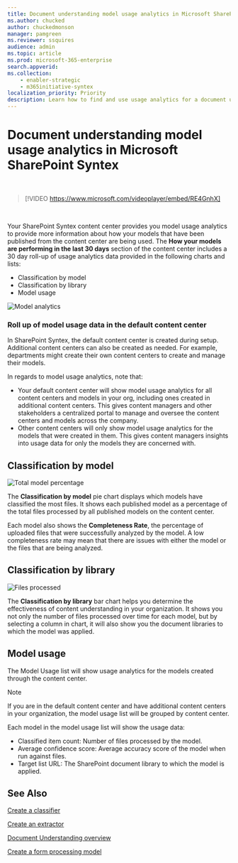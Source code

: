 ```yaml
---
title: Document understanding model usage analytics in Microsoft SharePoint Syntex
ms.author: chucked
author: chuckedmonson
manager: pamgreen
ms.reviewer: ssquires
audience: admin
ms.topic: article
ms.prod: microsoft-365-enterprise
search.appverid: 
ms.collection: 
    - enabler-strategic
    - m365initiative-syntex
localization_priority: Priority
description: Learn how to find and use usage analytics for a document understanding model.
---
```


# Document understanding model usage analytics in Microsoft SharePoint Syntex

</br>

> [!VIDEO https://www.microsoft.com/videoplayer/embed/RE4GnhX]  

</br>


Your SharePoint Syntex content center provides you model usage analytics to provide more information about how your models that have been published from the content center are being used. The <b>How your models are performing in the last 30 days</b> section of the content center includes a 30 day roll-up of usage analytics data provided in the following charts and lists:

- Classification by model
- Classification by library
- Model usage 

 ![Model analytics](../media/content-understanding/model-analytics.png) </br>

### Roll up of model usage data in the default content center

In SharePoint Syntex, the default content center is created during setup. Additional content centers can also be created as needed. For example, departments might create their own content centers to create and manage their models. 

In regards to model usage analytics, note that:

- Your default content center will show model usage analytics for all content centers and models in your org, including ones created in additional content centers. This gives content managers and other stakeholders a centralized portal to manage and oversee the content centers and models across the company.  
- Other content centers will only show model usage analytics for the models that were created in them. This gives content managers insights into usage data for only the models they are concerned with.


## Classification by model

   ![Total model percentage](../media/content-understanding/total-model-percentage.png) </br>

The **Classification by model** pie chart displays which models have classified the most files. It shows each published model as a percentage of the total files processed by all published models on the content center.

Each model also shows the **Completeness Rate**, the percentage of uploaded files that were successfully analyzed by the model. A low completeness rate may mean that there are issues with either the model or the files that are being analyzed.

## Classification by library

   ![Files processed](../media/content-understanding/files-processed-over-time.png) </br>

The **Classification by library** bar chart helps you determine the effectiveness of content understanding in your organization.  It shows you not only the number of files processed over time for each model, but by selecting a column in chart, it will also show you the document libraries to which the model was applied.


## Model usage

The Model Usage list will show usage analytics for the models created through the content center.  

> [!NOTE]
> If you are in the default content center and have additional content centers in your organization, the model usage list will be grouped by content center.

Each model in the model usage list will show the usage data:

- Classified item count: Number of files processed by the model.
- Average confidence score: Average accuracy score of the model when run against files.
- Target list URL: The SharePoint document library to which the model is applied.



## See Also
[Create a classifier](create-a-classifier.md)

[Create an extractor](create-an-extractor.md)

[Document Understanding overview](document-understanding-overview.md)

[Create a form processing model](create-a-form-processing-model.md)  
